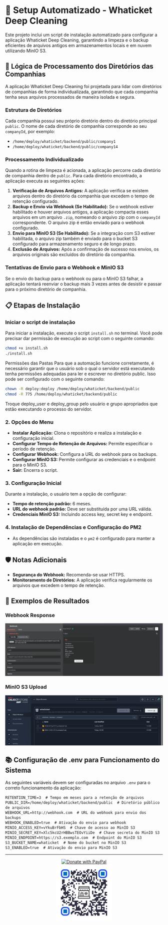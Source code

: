 # 🚀 Setup Automatizado - Whaticket Deep Cleaning

Este projeto inclui um script de instalação automatizado para configurar a aplicação Whaticket Deep Cleaning, garantindo a limpeza e o backup eficientes de arquivos antigos em armazenamentos locais e em nuvem utilizando MinIO S3.

## 📁 Lógica de Processamento dos Diretórios das Companhias

A aplicação Whaticket Deep Cleaning foi projetada para lidar com diretórios de companhias de forma individualizada, garantindo que cada companhia tenha seus arquivos processados de maneira isolada e segura.

### Estrutura de Diretórios

Cada companhia possui seu próprio diretório dentro do diretório principal `public`. O nome de cada diretório de companhia corresponde ao seu `companyId`, por exemplo:

- `/home/deploy/whaticket/backend/public/company1`
- `/home/deploy/whaticket/backend/public/company14`

### Processamento Individualizado

Quando a rotina de limpeza é acionada, a aplicação percorre cada diretório de companhia dentro de `public`. Para cada diretório encontrado, a aplicação executa as seguintes ações:

1. **Verificação de Arquivos Antigos:** A aplicação verifica se existem arquivos dentro do diretório da companhia que excedem o tempo de retenção configurado.
2. **Backup e Envio via Webhook (Se Habilitado):** Se o webhook estiver habilitado e houver arquivos antigos, a aplicação compacta esses arquivos em um arquivo `.zip`, nomeando o arquivo zip com o `companyId` correspondente. O arquivo zip é então enviado para o webhook configurado.
3. **Envio para MinIO S3 (Se Habilitado):** Se a integração com S3 estiver habilitada, o arquivo zip também é enviado para o bucket S3 configurado para armazenamento seguro e de longo prazo.
4. **Exclusão de Arquivos:** Após a confirmação de sucesso nos envios, os arquivos originais são excluídos do diretório da companhia.

### Tentativas de Envio para o Webhook e MinIO S3

Se o envio do backup para o webhook ou para o MinIO S3 falhar, a aplicação tentará reenviar o backup mais 3 vezes antes de desistir e passar para o próximo diretório de companhia.

## 📋 Etapas de Instalação

### Iniciar o script de instalação

Para iniciar a instalação, execute o script `install.sh` no terminal. Você pode precisar dar permissão de execução ao script com o seguinte comando:

```bash
chmod +x install.sh
./install.sh
```

Permissões das Pastas
Para que a automação funcione corretamente, é necessário garantir que o usuário sob o qual o servidor está executando tenha permissões adequadas para ler e escrever no diretório public. Isso pode ser configurado com o seguinte comando:

```bash
chown -R deploy:deploy /home/deploy/whaticket/backend/public
chmod -R 775 /home/deploy/whaticket/backend/public
```

Troque deploy_user e deploy_group pelo usuário e grupo apropriados que estão executando o processo do servidor.

### 2. **Opções do Menu**

- **Instalar Aplicação:** Clona o repositório e realiza a instalação e configuração inicial.
- **Configurar Tempo de Retenção de Arquivos:** Permite especificar o período de retenção.
- **Configurar Webhook:** Configura a URL do webhook para os backups.
- **Configurar MinIO S3:** Permite configurar as credenciais e o endpoint para o MinIO S3.
- **Sair:** Encerra o script.

### 3. **Configuração Inicial**

Durante a instalação, o usuário tem a opção de configurar:
- **Tempo de retenção padrão:** 6 meses.
- **URL do webhook padrão:** Deve ser substituída por uma URL válida.
- **Credenciais MinIO S3:** Incluindo access key, secret key e endpoint.

### 4. **Instalação de Dependências e Configuração do PM2**

- As dependências são instaladas e o `pm2` é configurado para manter a aplicação em execução.

## 🛡️ Notas Adicionais

- **Segurança do Webhook:** Recomenda-se usar HTTPS.
- **Monitoramento de Diretórios:** A aplicação verifica regularmente os arquivos que excedem o tempo de retenção.

## 🌟 Exemplos de Resultados

### Webhook Response
![Webhook Response](https://github.com/guilhermejansen/whaticket_deep_cleaning/blob/main/n8nwebhook.png)

### MinIO S3 Upload
![MinIO S3 Upload](https://github.com/guilhermejansen/whaticket_deep_cleaning/blob/main/minios3.png)

## 📚 Configuração de .env para Funcionamento do Sistema

As seguintes variáveis devem ser configuradas no arquivo `.env` para o correto funcionamento da aplicação:

```plaintext
RETENTION_TIME=3  # Tempo em meses para a retenção de arquivos
PUBLIC_DIR=/home/deploy/whaticket/backend/public  # Diretório público de arquivos
WEBHOOK_URL=http://webhook.com  # URL do webhook para envio dos backups
WEBHOOK_ENABLED=true  # Ativação do envio para webhook
MINIO_ACCESS_KEY=vYkuBrFbHS  # Chave de acesso ao MinIO S3
MINIO_SECRET_KEY=Xlc5kcU2rHBBwsTEOvYiiDe  # Chave secreta do MinIO S3
MINIO_ENDPOINT=https://s3.exemplo.com  # Endpoint do MinIO S3
S3_BUCKET_NAME=whaticket  # Nome do bucket no MinIO S3
S3_ENABLED=true  # Ativação do envio para MinIO S3
```

---

<div align="center">
    <a href="https://www.paypal.com/ncp/payment/K7YAM48FD4Y3Y" target="_blank">
        <img src="https://www.paypalobjects.com/pt_BR/BR/i/btn/btn_donateCC_LG.gif" border="0" alt="Donate with PayPal">
    </a>
    <br>
    <a href="https://www.paypal.com/ncp/payment/K7YAM48FD4Y3Y" target="_blank">
        <img src="https://github.com/guilhermejansen/whaticket_deep_cleaning/raw/main/coffee-qrcode.png" alt="Coffee QR Code">
    </a>
</div>